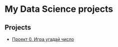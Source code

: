 # My Data Science projects


## Projects



 * [Проект 0. Игра угадай число](https://github.com/eugenekartvelishvili/sf_data_science/tree/main/project_0) 
